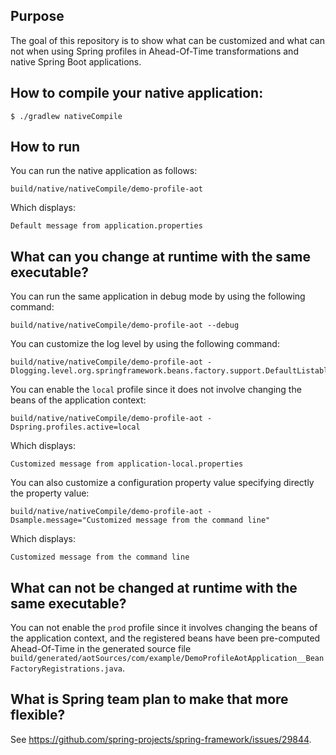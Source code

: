 ## Purpose

The goal of this repository is to show what can be customized and what can not when using Spring profiles in Ahead-Of-Time transformations and native Spring Boot applications.

## How to compile your native application:
```
$ ./gradlew nativeCompile
```

## How to run

You can run the native application as follows:
```
build/native/nativeCompile/demo-profile-aot
```

Which displays:
```
Default message from application.properties
```

## What can you change at runtime with the same executable?
You can run the same application in debug mode by using the following command:
```
build/native/nativeCompile/demo-profile-aot --debug
```

You can customize the log level by using the following command:
```
build/native/nativeCompile/demo-profile-aot -Dlogging.level.org.springframework.beans.factory.support.DefaultListableBeanFactory=debug
```

You can enable the `local` profile since it does not involve changing the beans of the application context:
```
build/native/nativeCompile/demo-profile-aot -Dspring.profiles.active=local
```
Which displays:
```
Customized message from application-local.properties
```

You can also customize a configuration property value specifying directly the property value:
```
build/native/nativeCompile/demo-profile-aot -Dsample.message="Customized message from the command line"
```
Which displays:
```
Customized message from the command line
```

## What can not be changed at runtime with the same executable?
You can not enable the `prod` profile since it involves changing the beans of the application context, and the registered beans have been pre-computed Ahead-Of-Time in the generated source file `build/generated/aotSources/com/example/DemoProfileAotApplication__BeanFactoryRegistrations.java`.

## What is Spring team plan to make that more flexible?

See https://github.com/spring-projects/spring-framework/issues/29844.